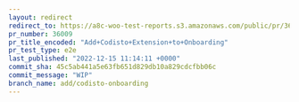 ```yaml
---
layout: redirect
redirect_to: https://a8c-woo-test-reports.s3.amazonaws.com/public/pr/36009/e2e/index.html
pr_number: 36009
pr_title_encoded: "Add+Codisto+Extension+to+Onboarding"
pr_test_type: e2e
last_published: "2022-12-15 11:14:11 +0000"
commit_sha: 45c5ab441a5e63fb651d829db10a829cdcfbb06c
commit_message: "WIP"
branch_name: add/codisto-onboarding
---
```

